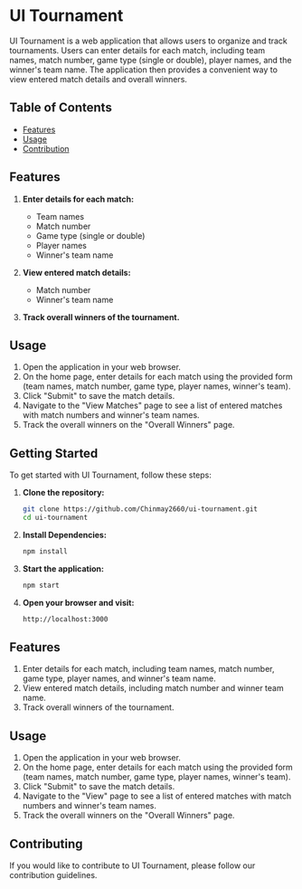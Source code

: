 # UI Tournament

UI Tournament is a web application that allows users to organize and track tournaments. Users can enter details for each match, including team names, match number, game type (single or double), player names, and the winner's team name. The application then provides a convenient way to view entered match details and overall winners.

## Table of Contents

- [Features](#features)
- [Usage](#usage)
- [Contribution](#contribution)

## Features

1. **Enter details for each match:**
   - Team names
   - Match number
   - Game type (single or double)
   - Player names
   - Winner's team name

2. **View entered match details:**
   - Match number
   - Winner's team name

3. **Track overall winners of the tournament.**

## Usage

1. Open the application in your web browser.
2. On the home page, enter details for each match using the provided form (team names, match number, game type, player names, winner's team).
3. Click "Submit" to save the match details.
4. Navigate to the "View Matches" page to see a list of entered matches with match numbers and winner's team names.
5. Track the overall winners on the "Overall Winners" page.

## Getting Started

To get started with UI Tournament, follow these steps:

1. **Clone the repository:**
   ```bash
   git clone https://github.com/Chinmay2660/ui-tournament.git
   cd ui-tournament
2. **Install Dependencies:**
   ```bash
   npm install
3. **Start the application:**
   ```bash
   npm start
4. **Open your browser and visit:**
   ```bash
   http://localhost:3000

## Features

1. Enter details for each match, including team names, match number, game type, player names, and winner's team name.
2. View entered match details, including match number and winner team name.
3. Track overall winners of the tournament.

## Usage

1. Open the application in your web browser.
2. On the home page, enter details for each match using the provided form (team names, match number, game type, player names, winner's team).
3. Click "Submit" to save the match details.
4. Navigate to the "View" page to see a list of entered matches with match numbers and winner's team names.
5. Track the overall winners on the "Overall Winners" page.

## Contributing
If you would like to contribute to UI Tournament, please follow our contribution guidelines.
